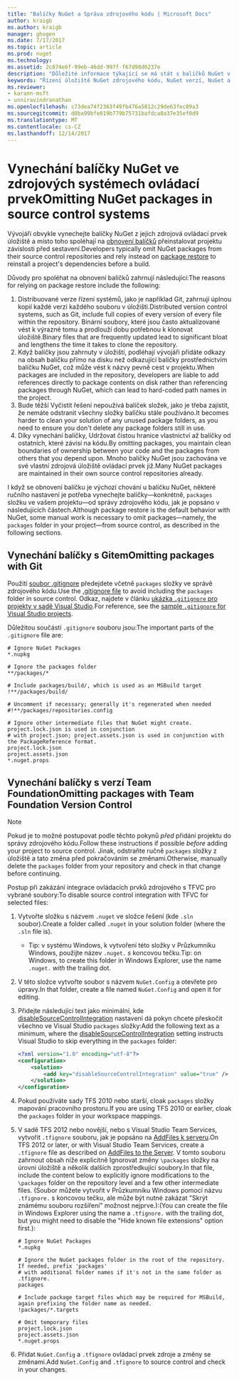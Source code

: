 ```yaml
---
title: "Balíčky NuGet a Správa zdrojového kódu | Microsoft Docs"
author: kraigb
ms.author: kraigb
manager: ghogen
ms.date: 7/17/2017
ms.topic: article
ms.prod: nuget
ms.technology: 
ms.assetid: 2c874e6f-99eb-46dd-997f-f67d98d0237e
description: "Důležité informace týkající se má stát s balíčků NuGet v rámci správy verzí a zdroj řízení systémů a jak vynechejte balíčky s git a TFVC."
keywords: "Řízení úložiště NuGet zdrojového kódu, NuGet verzí, NuGet a git, NuGet a sady TFS, NuGet a TFVC, vynechejte balíčky, zdrojová ovládací prvek úložiště, verze"
ms.reviewer:
- karann-msft
- unniravindranathan
ms.openlocfilehash: c73dea74f2363f49fb476a5812c29de63fec89a3
ms.sourcegitcommit: d0ba99bfe019b779b75731bafdca8a37e35ef0d9
ms.translationtype: MT
ms.contentlocale: cs-CZ
ms.lasthandoff: 12/14/2017
---
```

# <a name="omitting-nuget-packages-in-source-control-systems"></a><span data-ttu-id="6e813-104">Vynechání balíčky NuGet ve zdrojových systémech ovládací prvek</span><span class="sxs-lookup"><span data-stu-id="6e813-104">Omitting NuGet packages in source control systems</span></span>

<span data-ttu-id="6e813-105">Vývojáři obvykle vynechejte balíčky NuGet z jejich zdrojová ovládací prvek úložiště a místo toho spoléhají na [obnovení balíčků](../consume-packages/package-restore.md) přeinstalovat projektu závislosti před sestavení.</span><span class="sxs-lookup"><span data-stu-id="6e813-105">Developers typically omit NuGet packages from their source control repositories and rely instead on [package restore](../consume-packages/package-restore.md) to reinstall a project's dependencies before a build.</span></span>

<span data-ttu-id="6e813-106">Důvody pro spoléhat na obnovení balíčků zahrnují následující:</span><span class="sxs-lookup"><span data-stu-id="6e813-106">The reasons for relying on package restore include the following:</span></span>

1. <span data-ttu-id="6e813-107">Distribuované verze řízení systémů, jako je například Git, zahrnují úplnou kopií každé verzi každého souboru v úložišti.</span><span class="sxs-lookup"><span data-stu-id="6e813-107">Distributed version control systems, such as Git, include full copies of every version of every file within the repository.</span></span> <span data-ttu-id="6e813-108">Binární soubory, které jsou často aktualizované vést k výrazné tomu a prodlouží dobu potřebnou k klonovat úložiště.</span><span class="sxs-lookup"><span data-stu-id="6e813-108">Binary files that are frequently updated lead to significant bloat and lengthens the time it takes to clone the repository.</span></span>
1. <span data-ttu-id="6e813-109">Když balíčky jsou zahrnuty v úložišti, podléhají vývojáři přidáte odkazy na obsah balíčku přímo na disku než odkazující balíčky prostřednictvím balíčku NuGet, což může vést k názvy pevně cest v projektu.</span><span class="sxs-lookup"><span data-stu-id="6e813-109">When packages are included in the repository, developers are liable to add references directly to package contents on disk rather than referencing packages through NuGet, which can lead to hard-coded path names in the project.</span></span>
1. <span data-ttu-id="6e813-110">Bude těžší Vyčistit řešení nepoužívá balíček složek, jako je třeba zajistit, že nemáte odstranit všechny složky balíčku stále používáno.</span><span class="sxs-lookup"><span data-stu-id="6e813-110">It becomes harder to clean your solution of any unused package folders, as you need to ensure you don't delete any package folders still in use.</span></span>
1. <span data-ttu-id="6e813-111">Díky vynechání balíčky, Udržovat čistou hranice vlastnictví až balíčky od ostatních, které závisí na kódu.</span><span class="sxs-lookup"><span data-stu-id="6e813-111">By omitting packages, you maintain clean boundaries of ownership between your code and the packages from others that you depend upon.</span></span> <span data-ttu-id="6e813-112">Mnoho balíčky NuGet jsou zachována ve své vlastní zdrojová úložiště ovládací prvek již.</span><span class="sxs-lookup"><span data-stu-id="6e813-112">Many NuGet packages are maintained in their own source control repositories already.</span></span>

<span data-ttu-id="6e813-113">I když se obnovení balíčku je výchozí chování u balíčku NuGet, některé ručního nastavení je potřeba vynechejte balíčky&mdash;konkrétně, `packages` složku ve vašem projektu&mdash;od správy zdrojového kódu, jak je popsáno v následujících částech.</span><span class="sxs-lookup"><span data-stu-id="6e813-113">Although package restore is the default behavior with NuGet, some manual work is necessary to omit packages&mdash;namely, the `packages` folder in your project&mdash;from source control, as described in the following sections.</span></span>

## <a name="omitting-packages-with-git"></a><span data-ttu-id="6e813-114">Vynechání balíčky s Gitem</span><span class="sxs-lookup"><span data-stu-id="6e813-114">Omitting packages with Git</span></span>

<span data-ttu-id="6e813-115">Použití [soubor .gitignore](https://git-scm.com/docs/gitignore) předejdete včetně `packages` složky ve správě zdrojového kódu.</span><span class="sxs-lookup"><span data-stu-id="6e813-115">Use the [.gitignore file](https://git-scm.com/docs/gitignore) to avoid including the `packages` folder in source control.</span></span> <span data-ttu-id="6e813-116">Odkaz, najdete v článku [ukázka `.gitignore` pro projekty v sadě Visual Studio](https://github.com/github/gitignore/blob/master/VisualStudio.gitignore).</span><span class="sxs-lookup"><span data-stu-id="6e813-116">For reference, see the [sample `.gitignore` for Visual Studio projects](https://github.com/github/gitignore/blob/master/VisualStudio.gitignore).</span></span>

<span data-ttu-id="6e813-117">Důležitou součástí `.gitignore` souboru jsou:</span><span class="sxs-lookup"><span data-stu-id="6e813-117">The important parts of the `.gitignore` file are:</span></span>

```
# Ignore NuGet Packages
*.nupkg

# Ignore the packages folder
**/packages/*

# Include packages/build/, which is used as an MSBuild target
!**/packages/build/

# Uncomment if necessary; generally it's regenerated when needed
#!**/packages/repositories.config

# Ignore other intermediate files that NuGet might create. project.lock.json is used in conjunction
# with project.json; project.assets.json is used in conjunction with the PackageReference format.
project.lock.json
project.assets.json
*.nuget.props
```

## <a name="omitting-packages-with-team-foundation-version-control"></a><span data-ttu-id="6e813-118">Vynechání balíčky s verzí Team Foundation</span><span class="sxs-lookup"><span data-stu-id="6e813-118">Omitting packages with Team Foundation Version Control</span></span>

> [!Note]
> <span data-ttu-id="6e813-119">Pokud je to možné postupovat podle těchto pokynů *před* přidání projektu do správy zdrojového kódu.</span><span class="sxs-lookup"><span data-stu-id="6e813-119">Follow these instructions if possible *before* adding your project to source control.</span></span> <span data-ttu-id="6e813-120">Jinak, odstraňte ručně `packages` složky z úložiště a tato změna před pokračováním se změnami.</span><span class="sxs-lookup"><span data-stu-id="6e813-120">Otherwise, manually delete the `packages` folder from your repository and check in that change before continuing.</span></span>

<span data-ttu-id="6e813-121">Postup při zakázání integrace ovládacích prvků zdrojového s TFVC pro vybrané soubory:</span><span class="sxs-lookup"><span data-stu-id="6e813-121">To disable source control integration with TFVC for selected files:</span></span>

1. <span data-ttu-id="6e813-122">Vytvořte složku s názvem `.nuget` ve složce řešení (kde `.sln` soubor).</span><span class="sxs-lookup"><span data-stu-id="6e813-122">Create a folder called `.nuget` in your solution folder (where the `.sln` file is).</span></span>
    - <span data-ttu-id="6e813-123">Tip: v systému Windows, k vytvoření této složky v Průzkumníku Windows, použijte název `.nuget.` *s* koncovou tečku.</span><span class="sxs-lookup"><span data-stu-id="6e813-123">Tip: on Windows, to create this folder in Windows Explorer, use the name `.nuget.` *with* the trailing dot.</span></span>

1. <span data-ttu-id="6e813-124">V této složce vytvořte soubor s názvem `NuGet.Config` a otevřete pro úpravy.</span><span class="sxs-lookup"><span data-stu-id="6e813-124">In that folder, create a file named `NuGet.Config` and open it for editing.</span></span>

1. <span data-ttu-id="6e813-125">Přidejte následující text jako minimální, kde [disableSourceControlIntegration](../Schema/nuget-config-file.md#solution-section) nastavení dá pokyn chcete přeskočit všechno ve Visual Studio `packages` složky:</span><span class="sxs-lookup"><span data-stu-id="6e813-125">Add the following text as a minimum, where the [disableSourceControlIntegration](../Schema/nuget-config-file.md#solution-section) setting instructs Visual Studio to skip everything in the `packages` folder:</span></span>

   ```xml
   <?xml version="1.0" encoding="utf-8"?>
   <configuration>
       <solution>
           <add key="disableSourceControlIntegration" value="true" />
       </solution>
   </configuration>
   ```

1. <span data-ttu-id="6e813-126">Pokud používáte sady TFS 2010 nebo starší, cloak `packages` složky mapování pracovního prostoru.</span><span class="sxs-lookup"><span data-stu-id="6e813-126">If you are using TFS 2010 or earlier, cloak the `packages` folder in your workspace mappings.</span></span>

1. <span data-ttu-id="6e813-127">V sadě TFS 2012 nebo novější, nebo s Visual Studio Team Services, vytvořit `.tfignore` souboru, jak je popsáno na [AddFiles k serveru](https://www.visualstudio.com/en-us/docs/tfvc/add-files-server#tfignore).</span><span class="sxs-lookup"><span data-stu-id="6e813-127">On TFS 2012 or later, or with Visual Studio Team Services, create a `.tfignore` file as described on [AddFiles to the Server](https://www.visualstudio.com/en-us/docs/tfvc/add-files-server#tfignore).</span></span> <span data-ttu-id="6e813-128">V tomto souboru zahrnout obsah níže explicitně Ignorovat změny `\packages` složky na úrovni úložiště a několik dalších zprostředkující soubory.</span><span class="sxs-lookup"><span data-stu-id="6e813-128">In that file, include the content below to explicitly ignore modifications to the `\packages` folder on the repository level and a few other intermediate files.</span></span> <span data-ttu-id="6e813-129">(Soubor můžete vytvořit v Průzkumníku Windows pomocí názvu `.tfignore.` s koncovou tečku, ale může být nutné zakázat "Skrýt známému souboru rozšíření" možnost nejprve.):</span><span class="sxs-lookup"><span data-stu-id="6e813-129">(You can create the file in Windows Explorer using the name a `.tfignore.` with the trailing dot, but you might need to disable the "Hide known file extensions" option first.):</span></span>

   ```
   # Ignore NuGet Packages
   *.nupkg   

   # Ignore the NuGet packages folder in the root of the repository. If needed, prefix 'packages'
   # with additional folder names if it's not in the same folder as .tfignore.   
   packages

   # Include package target files which may be required for MSBuild, again prefixing the folder name as needed.
   !packages/*.targets

   # Omit temporary files
   project.lock.json
   project.assets.json
   *.nuget.props
   ```

1. <span data-ttu-id="6e813-130">Přidat `NuGet.Config` a `.tfignore` ovládací prvek zdroje a změny se změnami.</span><span class="sxs-lookup"><span data-stu-id="6e813-130">Add `NuGet.Config` and `.tfignore` to source control and check in your changes.</span></span>
